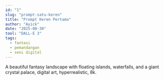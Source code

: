 ```yaml
---
id: "1"
slug: "prompt-satu-keren"
title: "Prompt Keren Pertama"
author: "Ayick"
date: "2025-08-30"
tool: "DALL-E 3"
tags:
  - fantasi
  - pemandangan
  - seni digital
---
```


A beautiful fantasy landscape with floating islands, waterfalls, and a giant crystal palace, digital art, hyperrealistic, 8k.
